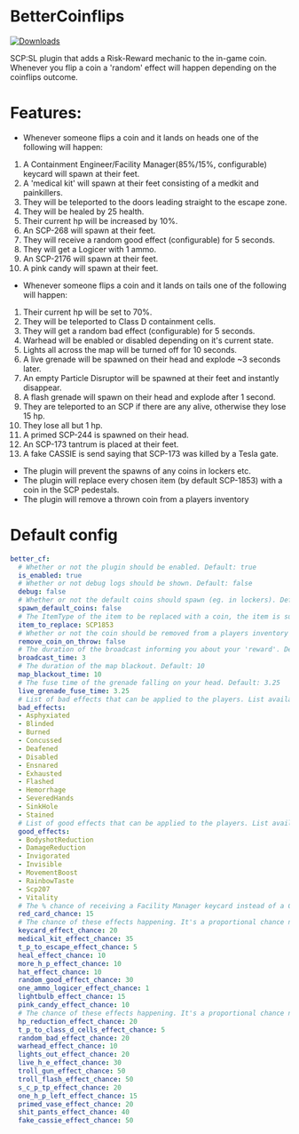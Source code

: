 # BetterCoinflips
<a href="https://github.com/Mikihero/BetterCoinflips/releases"><img src="https://img.shields.io/github/downloads/Mikihero/BetterCoinflips/total?label=Downloads" alt="Downloads"></a>  
  
SCP:SL plugin that adds a Risk-Reward mechanic to the in-game coin. Whenever you flip a coin a 'random' effect will happen depending on the coinflips outcome.

# **Features:**

- Whenever someone flips a coin and it lands on heads one of the following will happen:  
 1. A Containment Engineer/Facility Manager(85%/15%, configurable) keycard will spawn at their feet.  
  2. A 'medical kit' will spawn at their feet consisting of a medkit and painkillers.  
  3. They will be teleported to the doors leading straight to the escape zone.  
  4. They will be healed by 25 health.  
  5. Their current hp will be increased by 10%.
  6. An SCP-268 will spawn at their feet.
  7. They will receive a random good effect (configurable) for 5 seconds.
  8. They will get a Logicer with 1 ammo.  
  9. An SCP-2176 will spawn at their feet. 
  10. A pink candy will spawn at their feet. 

- Whenever someone flips a coin and it lands on tails one of the following will happen:  
 1. Their current hp will be set to 70%.  
  2. They will be teleported to Class D containment cells.  
  3. They will get a random bad effect (configurable) for 5 seconds.  
  4. Warhead will be enabled or disabled depending on it's current state.  
  5. Lights all across the map will be turned off for 10 seconds.  
  6. A live grenade will be spawned on their head and explode ~3 seconds later.
  7. An empty Particle Disruptor will be spawned at their feet and instantly disappear.
  8. A flash grenade will spawn on their head and explode after 1 second.
  9. They are teleported to an SCP if there are any alive, otherwise they lose 15 hp.
  10. They lose all but 1 hp.
  11. A primed SCP-244 is spawned on their head.
  12. An SCP-173 tantrum is placed at their feet.
  13. A fake CASSIE is send saying that SCP-173 was killed by a Tesla gate.

- The plugin will prevent the spawns of any coins in lockers etc.
- The plugin will replace every chosen item (by default SCP-1853) with a coin in the SCP pedestals.
- The plugin will remove a thrown coin from a players inventory

# Default config

```yaml
better_cf:
  # Whether or not the plugin should be enabled. Default: true
  is_enabled: true
  # Whether or not debug logs should be shown. Default: false
  debug: false
  # Whether or not the default coins should spawn (eg. in lockers). Default: false
  spawn_default_coins: false
  # The ItemType of the item to be replaced with a coin, the item is supposed to be something found in SCP pedestals.
  item_to_replace: SCP1853
  # Whether or not the coin should be removed from a players inventory after it's thrown. Default: false.
  remove_coin_on_throw: false
  # The duration of the broadcast informing you about your 'reward'. Default: 3
  broadcast_time: 3
  # The duration of the map blackout. Default: 10
  map_blackout_time: 10
  # The fuse time of the grenade falling on your head. Default: 3.25
  live_grenade_fuse_time: 3.25
  # List of bad effects that can be applied to the players. List available at: https://exiled-team.github.io/EXILED/api/Exiled.API.Enums.EffectType.html
  bad_effects:
  - Asphyxiated
  - Blinded
  - Burned
  - Concussed
  - Deafened
  - Disabled
  - Ensnared
  - Exhausted
  - Flashed
  - Hemorrhage
  - SeveredHands
  - SinkHole
  - Stained
  # List of good effects that can be applied to the players. List available at: https://exiled-team.github.io/EXILED/api/Exiled.API.Enums.EffectType.html
  good_effects:
  - BodyshotReduction
  - DamageReduction
  - Invigorated
  - Invisible
  - MovementBoost
  - RainbowTaste
  - Scp207
  - Vitality
  # The % chance of receiving a Facility Manager keycard instead of a Containment Engineer keycard when that effect is chosen. Default: 15
  red_card_chance: 15
  # The chance of these effects happening. It's a proportional chance not a % chance.
  keycard_effect_chance: 20
  medical_kit_effect_chance: 35
  t_p_to_escape_effect_chance: 5
  heal_effect_chance: 10
  more_h_p_effect_chance: 10
  hat_effect_chance: 10
  random_good_effect_chance: 30
  one_ammo_logicer_effect_chance: 1
  lightbulb_effect_chance: 15
  pink_candy_effect_chance: 10
  # The chance of these effects happening. It's a proportional chance not a % chance.
  hp_reduction_effect_chance: 20
  t_p_to_class_d_cells_effect_chance: 5
  random_bad_effect_chance: 20
  warhead_effect_chance: 10
  lights_out_effect_chance: 20
  live_h_e_effect_chance: 30
  troll_gun_effect_chance: 50
  troll_flash_effect_chance: 50
  s_c_p_tp_effect_chance: 20
  one_h_p_left_effect_chance: 15
  primed_vase_effect_chance: 20
  shit_pants_effect_chance: 40
  fake_cassie_effect_chance: 50
```
